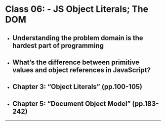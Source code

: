 # Class 06: - JS Object Literals; The DOM

- ## Understanding the problem domain is the hardest part of programming
- ## What’s the difference between primitive values and object references in JavaScript?
- ## Chapter 3: “Object Literals” (pp.100-105)
- ## Chapter 5: “Document Object Model” (pp.183-242)
<hr>